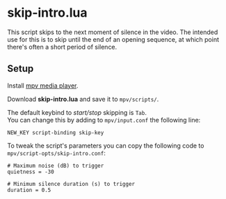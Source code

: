 # skip-intro.lua

This script skips to the next moment of silence in the video. The intended use for this is to skip until the end of an opening sequence, at which point there's often a short period of silence.

## Setup
Install [mpv media player](https://mpv.io/ "mpv-link").

Download **skip-intro.lua** and save it to `mpv/scripts/`.

The default keybind to *start/stop* skipping is `Tab`.<br />
You can change this by adding to `mpv/input.conf` the following line:
```
NEW_KEY script-binding skip-key
```

To tweak the script's parameters you can copy the following code to `mpv/script-opts/skip-intro.conf`:
```
# Maximum noise (dB) to trigger
quietness = -30

# Minimum silence duration (s) to trigger
duration = 0.5
```
